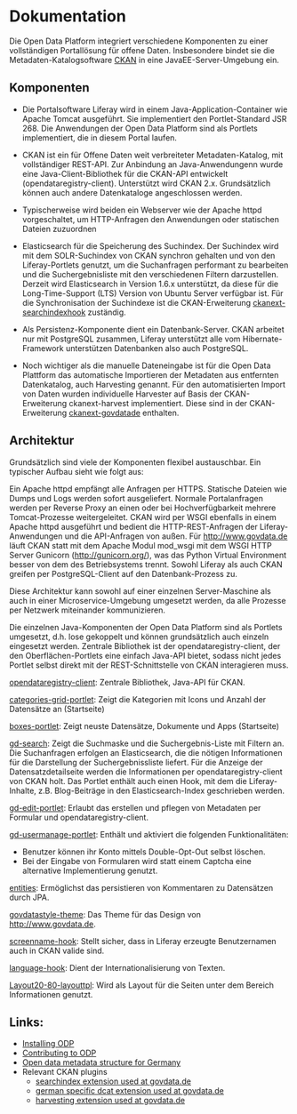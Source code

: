 Dokumentation
=============

Die Open Data Platform integriert verschiedene Komponenten zu einer vollständigen Portallösung für offene Daten. Insbesondere bindet sie die Metadaten-Katalogsoftware [CKAN](http://ckan.org) in eine JavaEE-Server-Umgebung ein.


Komponenten
-----------

- Die Portalsoftware Liferay wird in einem Java-Application-Container wie Apache Tomcat ausgeführt. Sie implementiert den Portlet-Standard JSR 268. Die Anwendungen der Open Data Platform sind als Portlets implementiert, die in diesem Portal laufen.

- CKAN ist ein für Offene Daten weit verbreiteter Metadaten-Katalog, mit vollständiger REST-API. Zur Anbindung an Java-Anwendungenn wurde eine Java-Client-Bibliothek für die CKAN-API entwickelt (opendataregistry-client). Unterstützt wird CKAN 2.x. Grundsätzlich können auch andere Datenkataloge angeschlossen werden.

- Typischerweise wird beiden ein Webserver wie der Apache httpd vorgeschaltet, um HTTP-Anfragen den Anwendungen oder statischen Dateien zuzuordnen

- Elasticsearch für die Speicherung des Suchindex. Der Suchindex wird mit dem SOLR-Suchindex von CKAN synchron gehalten und von den Liferay-Portlets genutzt, um die Suchanfragen performant zu bearbeiten und die Suchergebnisliste mit den verschiedenen Filtern darzustellen. Derzeit wird Elasticsearch in Version 1.6.x unterstützt, da diese für die Long-Time-Support (LTS) Version von Ubuntu Server verfügbar ist. Für die Synchronisation der Suchindexe ist die CKAN-Erweiterung [ckanext-searchindexhook](https://github.com/GovDataOfficial/ckanext-searchindexhook) zuständig.

- Als Persistenz-Komponente dient ein Datenbank-Server. CKAN arbeitet nur mit PostgreSQL zusammen, Liferay unterstützt alle vom Hibernate-Framework unterstützen Datenbanken also auch PostgreSQL.

- Noch wichtiger als die manuelle Dateneingabe ist für die Open Data Plattform das automatische Importieren der Metadaten aus entfernten Datenkatalog, auch Harvesting genannt. Für den automatisierten Import von Daten wurden individuelle Harvester auf Basis der CKAN-Erweiterung ckanext-harvest implementiert. Diese sind in der CKAN-Erweiterung [ckanext-govdatade](https://github.com/GovDataOfficial/ckanext-govdatade) enthalten.

Architektur
-----------

Grundsätzlich sind viele der Komponenten flexibel austauschbar. Ein typischer Aufbau sieht wie folgt aus:

Ein Apache httpd empfängt alle Anfragen per HTTPS. Statische Dateien wie Dumps und Logs werden sofort ausgeliefert. Normale Portalanfragen werden per Reverse Proxy an einen oder bei Hochverfügbarkeit mehrere Tomcat-Prozesse weitergeleitet. CKAN wird per WSGI ebenfalls in einem Apache httpd ausgeführt und bedient die HTTP-REST-Anfragen der Liferay-Anwendungen und die API-Anfragen von außen. Für http://www.govdata.de läuft CKAN statt mit dem Apache Modul mod_wsgi mit dem WSGI HTTP Server Gunicorn (http://gunicorn.org/), was das Python Virtual Environment besser von dem des Betriebsystems trennt. Sowohl Liferay als auch CKAN greifen per PostgreSQL-Client auf den Datenbank-Prozess zu.

Diese Architektur kann sowohl auf einer einzelnen Server-Maschine als auch in einer Microservice-Umgebung umgesetzt werden, da alle Prozesse per Netzwerk miteinander kommunizieren.

Die einzelnen Java-Komponenten der Open Data Platform sind als Portlets umgesetzt, d.h. lose gekoppelt und können grundsätzlich auch einzeln eingesetzt werden. Zentrale Bibliothek ist der opendataregistry-client, der den Oberflächen-Portlets eine einfach Java-API bietet, sodass nicht jedes Portlet selbst direkt mit der REST-Schnittstelle von CKAN interagieren muss.

[opendataregistry-client](opendataregistry-client): Zentrale Bibliothek, Java-API für CKAN.

[categories-grid-portlet](categories-grid-portlet): Zeigt die Kategorien mit Icons und Anzahl der Datensätze an (Startseite)

[boxes-portlet](boxes-portlet): Zeigt neuste Datensätze, Dokumente und Apps (Startseite)

[gd-search](gd-search): Zeigt die Suchmaske und die Suchergebnis-Liste mit Filtern an. Die Suchanfragen erfolgen an Elasticsearch, die die nötigen Informationen für die Darstellung der Suchergebnissliste liefert. Für die Anzeige der Datensatzdetailseite werden die Informationen per opendataregistry-client von CKAN holt. Das Portlet enthält auch einen Hook, mit dem die Liferay-Inhalte, z.B. Blog-Beiträge in den Elasticsearch-Index geschrieben werden.

[gd-edit-portlet](gd-edit-portlet): Erlaubt das erstellen und pflegen von Metadaten per Formular und opendataregistry-client.

[gd-usermanage-portlet](gd-usermanage-portlet): Enthält und aktiviert die folgenden Funktionalitäten:
- Benutzer können ihr Konto mittels Double-Opt-Out selbst löschen.
- Bei der Eingabe von Formularen wird statt einem Captcha eine alternative Implementierung genutzt.

[entities](entities): Ermöglichst das persistieren von Kommentaren zu Datensätzen durch JPA.

[govdatastyle-theme](govdatastyle-theme): Das Theme für das Design von http://www.govdata.de.

[screenname-hook](screenname-hook): Stellt sicher, dass in Liferay erzeugte Benutzernamen auch in CKAN valide sind.

[language-hook](language-hook): Dient der Internationalisierung von Texten.

[Layout20-80-layouttpl](Layout20-80-layouttpl): Wird als Layout für die Seiten unter dem Bereich Informationen genutzt.


Links:
------

- [Installing ODP](./INSTALL.md)
- [Contributing to ODP](./CONTRIBUTING.md)
- [Open data metadata structure for Germany](http://www.dcat-ap.de/def/)
- Relevant CKAN plugins
  - [searchindex extension used at govdata.de](https://github.com/GovDataOfficial/ckanext-searchindexhook)
  - [german specific dcat extension used at govdata.de](https://github.com/GovDataOfficial/ckanext-dcatde)
  - [harvesting extension used at govdata.de](https://github.com/GovDataOfficial/ckanext-govdatade)

